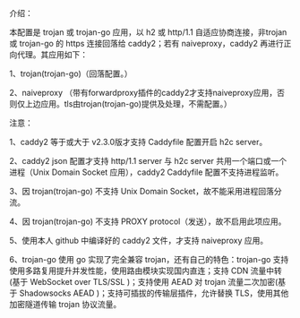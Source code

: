介绍：

本配置是 trojan 或 trojan-go 应用，以 h2 或 http/1.1 自适应协商连接，非trojan 或 trojan-go 的 https 连接回落给 caddy2；若有 naiveproxy，caddy2 再进行正向代理。其应用如下：

1、trojan(trojan-go)（回落配置。）

2、naiveproxy （带有forwardproxy插件的caddy2才支持naiveproxy应用，否则仅上边应用。tls由trojan(trojan-go)提供及处理，不需配置。）

注意：

1、caddy2 等于或大于 v2.3.0版才支持 Caddyfile 配置开启 h2c server。

2、caddy2 json 配置才支持 http/1.1 server 与 h2c server 共用一个端口或一个进程（Unix Domain Socket 应用），caddy2 Caddyfile 配置不支持进程监听。

3、因 trojan(trojan-go) 不支持 Unix Domain Socket，故不能采用进程回落分流。

4、因 trojan(trojan-go) 不支持 PROXY protocol（发送），故不启用此项应用。

5、使用本人 github 中编译好的 caddy2 文件，才支持 naiveproxy 应用。

6、trojan-go 使用 go 实现了完全兼容 trojan，还有自己的特色：trojan-go 支持使用多路复用提升并发性能，使用路由模块实现国内直连；支持 CDN 流量中转(基于 WebSocket over TLS/SSL )；支持使用 AEAD 对 trojan 流量二次加密(基于 Shadowsocks AEAD )；支持可插拔的传输层插件，允许替换 TLS，使用其他加密隧道传输 trojan 协议流量。
